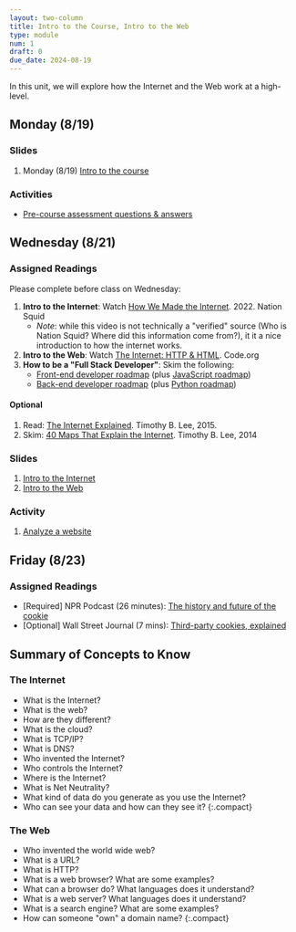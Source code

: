 ```yaml
---
layout: two-column
title: Intro to the Course, Intro to the Web
type: module
num: 1
draft: 0
due_date: 2024-08-19
---
```


In this unit, we will explore how the Internet and the Web work at a high-level.

## Monday (8/19)

### Slides
1. Monday (8/19) <a href="https://docs.google.com/presentation/d/1paJdPjcArLJdMz14uQPQIi6-5BA7OdLj/edit?usp=sharing&ouid=113376576186080604800&rtpof=true&sd=true" target="_blank">Intro to the course</a>

### Activities
* <a href="/fall2024/activities/pre-course-assessment" target="_blank">Pre-course assessment questions & answers</a>

## Wednesday (8/21)

### Assigned Readings
Please complete before class on Wednesday:

1. **Intro to the Internet**: Watch <a href="https://www.youtube.com/watch?v=VPToE8vwKew" target="_blank">How We Made the Internet</a>. 2022. Nation Squid
    * *Note*: while this video is not technically a "verified" source (Who is Nation Squid? Where did this information come from?), it it a nice introduction to how the internet works.
1. **Intro to the Web**: Watch <a href="https://www.youtube.com/watch?v=kBXQZMmiA4s" target="_blank">The Internet: HTTP & HTML</a>. Code.org
1. **How to be a "Full Stack Developer"**: Skim the following:
    * <a href="https://roadmap.sh/frontend" target="_blank">Front-end developer roadmap</a> (plus <a href="https://roadmap.sh/javascript" target="_blank">JavaScript roadmap</a>)
    * <a href="https://roadmap.sh/backend" target="_blank">Back-end developer roadmap</a> (plus <a href="https://roadmap.sh/python" target="_blank">Python roadmap</a>)   

#### Optional
1. Read: <a href="https://www.vox.com/2014/6/16/18076282/the-internet" target="_blank">The Internet Explained</a>. Timothy B. Lee, 2015.
1. Skim: <a href="https://www.vox.com/a/internet-maps" target="_blank">40 Maps That Explain the Internet</a>. Timothy B. Lee, 2014

### Slides
1. <a href="https://docs.google.com/presentation/d/1ggu9Q0Q9hagBP8ucgOGt3K9iI3BwuF_U/edit?usp=sharing&ouid=113376576186080604800&rtpof=true&sd=true" target="_blank">Intro to the Internet</a>
1. <a href="https://docs.google.com/presentation/d/1YYJxR8UrIR211wLwD03CvI6KUYj9EELj/edit?usp=sharing&ouid=113376576186080604800&rtpof=true&sd=true" target="_blank">Intro to the Web</a>


### Activity
1. <a href="https://docs.google.com/document/d/1yKOwkE8hyltWnhMJo0UDgqIVIxwtL1oWTEvvlYfOSNs/edit" target="_blank">Analyze a website</a>

## Friday (8/23)

### Assigned Readings
* [Required] NPR Podcast (26 minutes): [The history and future of the cookie](https://www.npr.org/2022/11/18/1137657496/third-party-cookie-data-tracking-internet-user-privacy)
* [Optional] Wall Street Journal (7 mins): [Third-party cookies, explained](https://www.wsj.com/video/how-advertisers-use-internet-cookies-to-track-you/92E525EB-9E4A-4399-817D-8C4E6EF68F93.html)




## Summary of Concepts to Know
### The Internet
* What is the Internet?
* What is the web?
* How are they different?
* What is the cloud?
* What is TCP/IP?
* What is DNS?
* Who invented the Internet?
* Who controls the Internet?
* Where is the Internet?
* What is Net Neutrality?
* What kind of data do you generate as you use the Internet?
* Who can see your data and how can they see it?
{:.compact}

### The Web
* Who invented the world wide web?
* What is a URL?
* What is HTTP?
* What is a web browser? What are some examples?
* What can a browser do? What languages does it understand?
* What is a web server? What languages does it understand?
* What is a search engine? What are some examples?
* How can someone "own" a domain name?
{:.compact}
